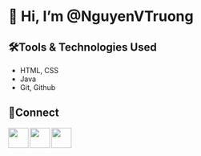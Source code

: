 # 👋 Hi, I’m @NguyenVTruong
## 🛠️Tools & Technologies Used
- HTML, CSS
- Java
- Git, Github
## 🔗Connect


<a href= "https://github.com/NguyenVTruong"><img align="left" style="float: left" src="https://cdn2.iconfinder.com/data/icons/font-awesome/1792/github-square-512.png" width= "40;"></img></a>

<a href= "https://www.linkedin.com/in/truong-nguyen-609831163/"><img align="left" style="float: left" src="https://www.flaticon.com/svg/vstatic/svg/174/174857.svg?token=exp=1616487920~hmac=7eeb9073a011e0d583f7dbae9a00e057" width= "40;"></img></a>

<a href= "https://twitter.com/_Truong_Nguyen_"><img align="left" style="float: left" src="https://www.flaticon.com/svg/vstatic/svg/124/124021.svg?token=exp=1616488182~hmac=52b8074e353cb8727bf858b8de1a6637" width= "40;"></img></a>

